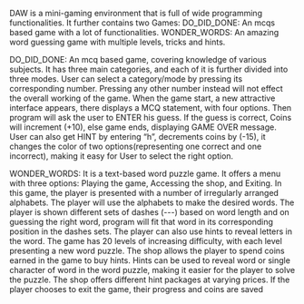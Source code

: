 DAW is a mini-gaming environment that is full of wide programming functionalities.
It further contains two Games:
DO_DID_DONE: An mcqs based game with a lot of functionalities.
WONDER_WORDS: An amazing word guessing game with multiple levels, tricks and hints.

DO_DID_DONE: 
            An mcq based game, covering knowledge of various subjects. It has three main 
categories, and each of it is further divided into three modes. User can select a category/mode by 
pressing its corresponding number. Pressing any other number instead will not effect the overall 
working of the game. When the game start, a new attractive interface appears, there displays a MCQ statement, 
with four options. Then program will ask the user to ENTER his guess. If the guess is correct, Coins 
will increment (+10), else game ends, displaying GAME OVER message. User can also get HINT by 
entering “h”, decrements coins by (-15), it changes the color of two options(representing one 
correct and one incorrect), making it easy for User to select the right option.

WONDER_WORDS: 
             It is a text-based word puzzle game. It offers a menu with three options: 
Playing the game, Accessing the shop, and Exiting. In this game, the player is presented with a
number of irregularly arranged alphabets. The player will use the alphabets to make the desired 
words. The player is shown different sets of dashes (---) based on word length and on guessing the 
right word, program will fit that word in its corresponding position in the dashes sets. The player 
can also use hints to reveal letters in the word. The game has 20 levels of increasing difficulty, with 
each level presenting a new word puzzle. The shop allows the player to spend coins earned in the 
game to buy hints. Hints can be used to reveal word or single character of word in the word
puzzle, making it easier for the player to solve the puzzle. The shop offers different hint packages 
at varying prices. If the player chooses to exit the game, their progress and coins are saved
